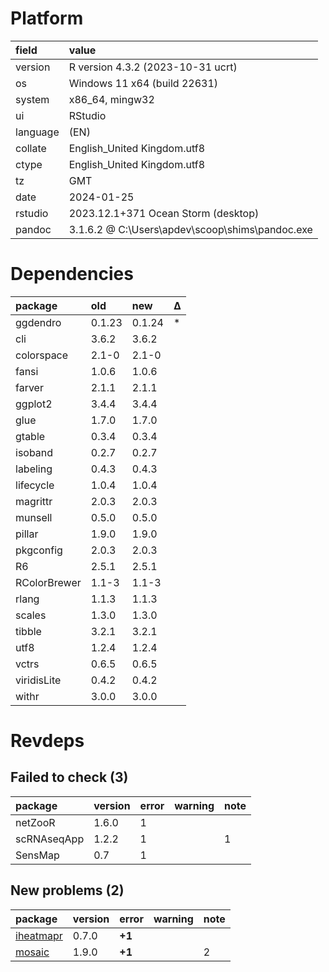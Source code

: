 # Platform

|field    |value                                           |
|:--------|:-----------------------------------------------|
|version  |R version 4.3.2 (2023-10-31 ucrt)               |
|os       |Windows 11 x64 (build 22631)                    |
|system   |x86_64, mingw32                                 |
|ui       |RStudio                                         |
|language |(EN)                                            |
|collate  |English_United Kingdom.utf8                     |
|ctype    |English_United Kingdom.utf8                     |
|tz       |GMT                                             |
|date     |2024-01-25                                      |
|rstudio  |2023.12.1+371 Ocean Storm (desktop)             |
|pandoc   |3.1.6.2 @ C:\Users\apdev\scoop\shims\pandoc.exe |

# Dependencies

|package      |old    |new    |Δ  |
|:------------|:------|:------|:--|
|ggdendro     |0.1.23 |0.1.24 |*  |
|cli          |3.6.2  |3.6.2  |   |
|colorspace   |2.1-0  |2.1-0  |   |
|fansi        |1.0.6  |1.0.6  |   |
|farver       |2.1.1  |2.1.1  |   |
|ggplot2      |3.4.4  |3.4.4  |   |
|glue         |1.7.0  |1.7.0  |   |
|gtable       |0.3.4  |0.3.4  |   |
|isoband      |0.2.7  |0.2.7  |   |
|labeling     |0.4.3  |0.4.3  |   |
|lifecycle    |1.0.4  |1.0.4  |   |
|magrittr     |2.0.3  |2.0.3  |   |
|munsell      |0.5.0  |0.5.0  |   |
|pillar       |1.9.0  |1.9.0  |   |
|pkgconfig    |2.0.3  |2.0.3  |   |
|R6           |2.5.1  |2.5.1  |   |
|RColorBrewer |1.1-3  |1.1-3  |   |
|rlang        |1.1.3  |1.1.3  |   |
|scales       |1.3.0  |1.3.0  |   |
|tibble       |3.2.1  |3.2.1  |   |
|utf8         |1.2.4  |1.2.4  |   |
|vctrs        |0.6.5  |0.6.5  |   |
|viridisLite  |0.4.2  |0.4.2  |   |
|withr        |3.0.0  |3.0.0  |   |

# Revdeps

## Failed to check (3)

|package     |version |error |warning |note |
|:-----------|:-------|:-----|:-------|:----|
|netZooR     |1.6.0   |1     |        |     |
|scRNAseqApp |1.2.2   |1     |        |1    |
|SensMap     |0.7     |1     |        |     |

## New problems (2)

|package   |version |error  |warning |note |
|:---------|:-------|:------|:-------|:----|
|[iheatmapr](problems.md#iheatmapr)|0.7.0   |__+1__ |        |     |
|[mosaic](problems.md#mosaic)|1.9.0   |__+1__ |        |2    |

